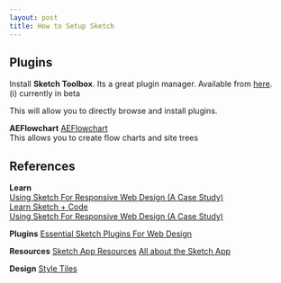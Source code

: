 ```yaml
---
layout: post
title: How to Setup Sketch
---
```


## Plugins

Install **Sketch Toolbox**. Its a great plugin manager. Available from [here](http://sketchtoolbox.com/).  
(i) currently in beta  

This will allow you to directly browse and install plugins.

**AEFlowchart** [AEFlowchart](https://github.com/tadija/AEFlowchart)  
This allows you to create flow charts and site trees


## References

**Learn**  
[Using Sketch For Responsive Web Design (A Case Study)](https://www.smashingmagazine.com/2015/04/using-sketch-for-responsive-web-design-case-study/)  
[Learn Sketch + Code](https://designcode.io/sketch)  
[Using Sketch For Responsive Web Design (A Case Study)](https://www.smashingmagazine.com/2015/04/using-sketch-for-responsive-web-design-case-study/)  

**Plugins**
[Essential Sketch Plugins For Web Design](http://www.newmediacampaigns.com/blog/essential-sketch-plugins-for-web-design)

**Resources**
[Sketch App Resources](http://www.sketchappsources.com/)
[All about the Sketch App](https://medium.com/sketch-app)

**Design**
[Style Tiles](http://styletil.es/)